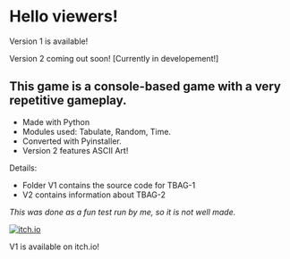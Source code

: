 <h1 class="text-center">Hello viewers!</h1>
<p>Version 1 is available!</p>
<p>Version 2 coming out soon! [Currently in developement!]</p>
<h2>This game is a console-based game with a very repetitive gameplay.</h2>
<p></p>
<ul><li>Made with Python</li><li>Modules used: Tabulate, Random, Time.</li><li>Converted with Pyinstaller.</li><li>Version 2 features ASCII Art!</li></ul>
<p>Details:</p>
<ul><li>Folder V1 contains the source code for TBAG-1</li><li>V2 contains information about TBAG-2</li></ul>
<p><em>This was done as a fun test run by me, so it is not well made.</em></p><p></p><p><a href="https://snxhit.itch.io/tbag" target="_blank"><img src="https://img.itch.zone/aW1nLzExMjA1NDI3LnBuZw==/original/HY1dob.png" alt="itch.io" title="itch.io"></a></p><figcaption>V1 is available on itch.io!</figcaption><br><p></p>
